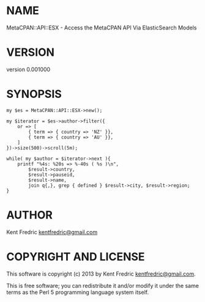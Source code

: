 # NAME

MetaCPAN::API::ESX - Access the MetaCPAN API Via ElasticSearch Models

# VERSION

version 0.001000

# SYNOPSIS

    my $es = MetaCPAN::API::ESX->new();

    my $iterator = $es->author->filter({
        or => [
            { term => { country => 'NZ' }},
            { term => { country => 'AU' }},
        ]
    })->size(500)->scroll(5m);

    while( my $author = $iterator->next ){
        printf "%4s: %20s => %-40s ( %s )\n",
            $result->country,
            $result->pauseid,
            $result->name,
            join q{,}, grep { defined } $result->city, $result->region;
    }

# AUTHOR

Kent Fredric <kentfredric@gmail.com>

# COPYRIGHT AND LICENSE

This software is copyright (c) 2013 by Kent Fredric <kentfredric@gmail.com>.

This is free software; you can redistribute it and/or modify it under
the same terms as the Perl 5 programming language system itself.
